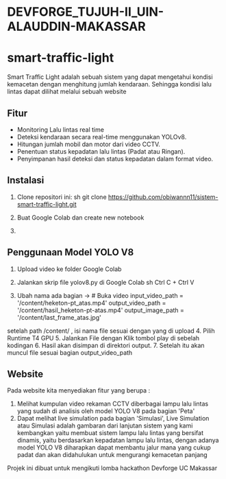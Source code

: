 # DEVFORGE_TUJUH-II_UIN-ALAUDDIN-MAKASSAR
# smart-traffic-light
 Smart Traffic Light adalah sebuah sistem yang dapat mengetahui kondisi kemacetan dengan menghitung jumlah kendaraan. Sehingga kondisi lalu lintas dapat dilihat melalui sebuah website

 ## Fitur
- Monitoring Lalu lintas real time
- Deteksi kendaraan secara real-time menggunakan YOLOv8.
- Hitungan jumlah mobil dan motor dari video CCTV.
- Penentuan status kepadatan lalu lintas (Padat atau Ringan).
- Penyimpanan hasil deteksi dan status kepadatan dalam format video.

## Instalasi
1. Clone repositori ini:
    sh
    git clone https://github.com/obiwannn11/sistem-smart-traffic-light.git
    
2. Buat Google Colab dan create new notebook
3. 
## Penggunaan Model YOLO V8
1. Upload video ke folder Google Colab
2. Jalankan skrip file yolov8.py di Google Colab
    sh
    Ctrl C + Ctrl V
    
    
3. Ubah nama ada bagian -> # Buka video
input_video_path = '/content/heketon-pt_atas.mp4'
output_video_path = '/content/hasil_heketon-pt-atas.mp4'
output_image_path = '/content/last_frame_atas.jpg'

setelah path /content/ , isi nama file sesuai dengan yang di upload
4. Pilih Runtime T4 GPU 
5. Jalankan File dengan Klik tombol play di sebelah kodingan
6. Hasil akan disimpan di direktori output.
7. Setelah itu akan muncul file sesuai bagian output_video_path

## Website
Pada website kita menyediakan fitur yang berupa : 
1. Melihat kumpulan video rekaman CCTV diberbagai lampu lalu lintas yang sudah di analisis oleh model YOLO V8 pada bagian 'Peta'
2. Dapat melihat live simulation pada bagian 'Simulasi',
   Live Simulation atau Simulasi adalah gambaran dari lanjutan sistem yang kami kembangkan yaitu membuat sistem lampu lalu lintas yang bersifat dinamis, yaitu berdasarkan kepadatan lampu lalu lintas, dengan adanya model YOLO V8 diharapkan dapat membantu jalur mana yang cukup padat dan akan didahulukan untuk mengurangi kemacetan panjang

Projek ini dibuat untuk mengikuti lomba hackathon Devforge UC Makassar
